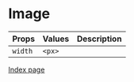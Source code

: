 # Image

Props | Values | Description
:--- | :--- | :--- |
`width` | `<px>` |

[Index page](index.md)
